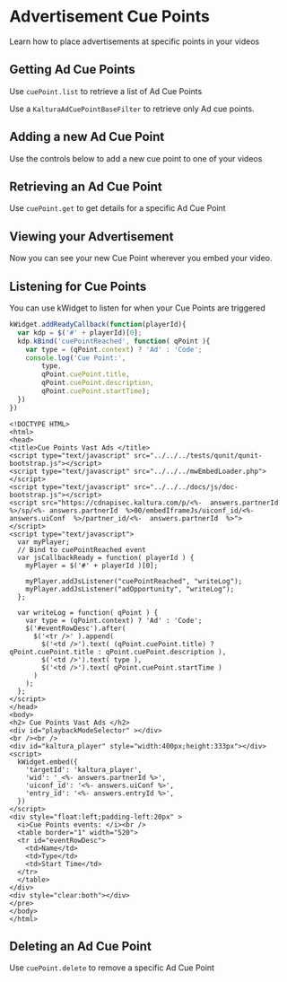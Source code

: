 <!--METADATA
{
  "icon": "money",
  "sortOrder": 150,
  "tags": [
    "cuePoint",
    "media"
  ],
  "keywords": []
}
-->

# Advertisement Cue Points
Learn how to place advertisements at specific points in your videos

## Getting Ad Cue Points
Use `cuePoint.list` to retrieve a list of Ad Cue Points

Use a `KalturaAdCuePointBaseFilter` to retrieve only Ad cue points.

<!--APICALL
{
  "method": "get",
  "path": "/service/cuepoint_cuepoint/action/list",
  "parameters": [
    {
      "name": "filter[entryIdEqual]",
      "dynamicEnum": {
        "path": "/service/media/action/list",
        "method": "get",
        "parameters": [],
        "array": "objects",
        "label": "name",
        "value": "id"
      }
    },
    {
      "name": "filter[objectType]",
      "value": "KalturaAdCuePointBaseFilter",
      "hidden": true
    }
  ]
}
-->

## Adding a new Ad Cue Point
Use the controls below to add a new cue point to one of your videos

<!--APICALL
{
  "method": "get",
  "path": "/service/cuepoint_cuepoint/action/add",
  "parameters": [
    {
      "name": "cuePoint[entryId]",
      "dynamicEnum": {
        "path": "/service/media/action/list",
        "method": "get",
        "parameters": [],
        "array": "objects",
        "label": "name",
        "value": "id"
      },
      "dynamicValue": {
        "fromStep": 0,
        "answer": "filter[entryIdEqual]"
      }
    },
    {
      "name": "cuePoint[sourceUrl]",
      "enum": [
        "https://pubads.g.doubleclick.net/gampad/ads?sz=480x70&iu=/124319096/external/single_ad_samples&ciu_szs=300x250&impl=s&gdfp_req=1&env=vp&output=vast&unviewed_position_start=1&cust_params=deployment%3Ddevsite%26sample_ct%3Dnonlinear&correlator=",
        "http://bs.serving-sys.com/BurstingPipe/adServer.bs?cn=is&c=23&pl=VAST&pli=10724976&PluID=0&pos=113&ord=%5btimestamp%5d&cim=1&t=1&ai=23227072",
        "http://ad3.liverail.com/?LR_PUBLISHER_ID=1331&LR_CAMPAIGN_ID=229&LR_SCHEMA=vast2",
        "http://ad3.liverail.com/?LR_PUBLISHER_ID=1331&LR_CAMPAIGN_ID=228&LR_SCHEMA=vast2",
        "http://loopme.me/api/vast/ads?appId=e18c19fa43&vast=2&campid=6029",
        "http://rtr.innovid.com/r1.55428f380f6ec7.80913641;cb=[timestamp]",
        "http://g.adspeed.net/ad.php?do=vast&aid=115727&cb=1322853066&evtv=single",
        "http://search.spotxchange.com/vast/2.00/85394?VPAID=js&content_page_url=www.testing123.com&cb=__random-number__&device[devicetype]=1&device[dnt]=0"
      ],
      "enumLabels": [
        "DoubleClick IMA - VAST Overlay",
        "Sizmek - VAST Linear",
        "Liverail - VAST Linear",
        "Liverail - VAST Overlay",
        "LoopMe - VAST Linear",
        "Innovid - VPAID Linear with Overlay takeover",
        "AdSpeed - VAST Linear",
        "SpotXchange - VPAID Linear"
      ],
      "x-inputType": "text"
    },
    {
      "name": "cuePoint[startTime]"
    },
    {
      "name": "cuePoint[objectType]",
      "default": "KalturaAdCuePoint",
      "hidden": true
    }
  ]
}
-->

## Retrieving an Ad Cue Point
Use `cuePoint.get` to get details for a specific Ad Cue Point

<!--APICALL
{
  "method": "get",
  "path": "/service/cuepoint_cuepoint/action/get",
  "parameters": [
    {
      "name": "id",
      "dynamicValue": {
        "fromStep": 1,
        "value": "id"
      }
    }
  ]
}
-->

## Viewing your Advertisement
Now you can see your new Cue Point wherever you embed your video.

<!--APICALL
{
  "method": "get",
  "path": "/service/media/action/get",
  "parameters": [
    {
      "name": "entryId",
      "dynamicValue": {
        "fromStep": 0,
        "answer": "filter[entryIdEqual]"
      },
      "dynamicEnum": {
        "path": "/service/media/action/list",
        "method": "get",
        "array": "objects",
        "value": "id",
        "label": "name"
      }
    },
    {
      "name": "uiConf",
      "type": "string",
      "dynamicEnum": {
        "path": "/service/uiconf/action/list",
        "method": "get",
        "array": "objects",
        "value": "id",
        "label": "name",
        "parameters": [
          {
            "name": "filter[objTypeEqual]",
            "value": 1
          }
        ]
      }
    }
  ]
}
-->

## Listening for Cue Points
You can use kWidget to listen for when your Cue Points are triggered


```javascript
kWidget.addReadyCallback(function(playerId){
  var kdp = $('#' + playerId)[0]; 
  kdp.kBind('cuePointReached', function( qPoint ){
    var type = (qPoint.context) ? 'Ad' : 'Code';
    console.log('Cue Point:',
        type,
        qPoint.cuePoint.title,
        qPoint.cuePoint.description,
        qPoint.cuePoint.startTime);
  })
})

```
```demo
<!DOCTYPE HTML>
<html>
<head>
<title>Cue Points Vast Ads </title>
<script type="text/javascript" src="../../../tests/qunit/qunit-bootstrap.js"></script>
<script type="text/javascript" src="../../../mwEmbedLoader.php"></script>
<script type="text/javascript" src="../../../docs/js/doc-bootstrap.js"></script>
<script src="https://cdnapisec.kaltura.com/p/<%-  answers.partnerId  %>/sp/<%- answers.partnerId  %>00/embedIframeJs/uiconf_id/<%-  answers.uiConf  %>/partner_id/<%-  answers.partnerId  %>">
</script>
<script type="text/javascript">
  var myPlayer;
  // Bind to cuePointReached event
  var jsCallbackReady = function( playerId ) {
    myPlayer = $('#' + playerId )[0];

    myPlayer.addJsListener("cuePointReached", "writeLog");
    myPlayer.addJsListener("adOpportunity", "writeLog");
  };

  var writeLog = function( qPoint ) {
    var type = (qPoint.context) ? 'Ad' : 'Code';
    $('#eventRowDesc').after(
      $('<tr />' ).append(
        $('<td />').text( (qPoint.cuePoint.title) ? qPoint.cuePoint.title : qPoint.cuePoint.description ),
        $('<td />').text( type ),
        $('<td />').text( qPoint.cuePoint.startTime )
      )
    );
  };
</script>
</head>
<body>
<h2> Cue Points Vast Ads </h2>
<div id="playbackModeSelector" ></div>
<br /><br />
<div id="kaltura_player" style="width:400px;height:333px"></div>
<script>
  kWidget.embed({
    'targetId': 'kaltura_player',
    'wid': '_<%- answers.partnerId %>',
    'uiconf_id': '<%- answers.uiConf %>',
    'entry_id': '<%- answers.entryId %>',
  })
</script>
<div style="float:left;padding-left:20px" >
  <i>Cue Points events: </i><br />
  <table border="1" width="520">
  <tr id="eventRowDesc">
    <td>Name</td>
    <td>Type</td>
    <td>Start Time</td>
  </tr>
  </table>
</div>
<div style="clear:both"></div>
</pre>
</body>
</html>

```

## Deleting an Ad Cue Point
Use `cuePoint.delete` to remove a specific Ad Cue Point

<!--APICALL
{
  "method": "get",
  "path": "/service/cuepoint_cuepoint/action/delete",
  "parameters": [
    {
      "name": "id",
      "dynamicValue": {
        "fromStep": 1,
        "value": "id"
      }
    }
  ]
}
-->